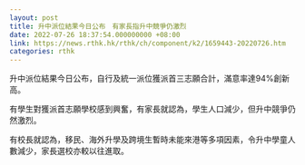 ```yaml
---
layout: post
title: 升中派位結果今日公布　有家長指升中競爭仍激烈　
date: 2022-07-26 18:37:54.000000000 +08:00
link: https://news.rthk.hk/rthk/ch/component/k2/1659443-20220726.htm
categories: rthk
---
```


升中派位結果今日公布，自行及統一派位獲派首三志願合計，滿意率達94%創新高。

有學生對獲派首志願學校感到興奮，有家長就認為，學生人口減少，但升中競爭仍然激烈。

有校長就認為，移民、海外升學及跨境生暫時未能來港等多項因素，令升中學童人數減少，家長選校亦較以往進取。
